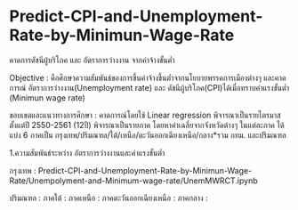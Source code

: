 # Predict-CPI-and-Unemployment-Rate-by-Minimun-Wage-Rate
คาดการดัชนีผู้บริโภค และ อัตราการว่างงาน จากค่าจ้างขั้นต่ำ

Objective : คือศึกษาความสัมพันธ์ของการขึ้นค่าจ้างขึ้นต่ำจากนโยบายพรรคการเมืองต่างๆ
          และคาดการณ์ อัตราการว่างงาน(Unemployment rate) และ ดัชนีผู้บริโภค(CPI)ได้เมื่อทราบค่าแรงขั้นต่ำ (Minimun wage rate)

ขอบเขตและแนวทางการศึกษา : คาดการณ์โดยใช้ Linear regression
                         พิจารณาเป็นรายไตรมาสตั้งแต่ปี 2550-2561 (12ปี)
                         พิจารณาเป็นรายภาค โดยหาค่าเฉลี่ยจากจังหวัดต่างๆ ในแต่ละภาค ได้แบ่ง 6 ภาคเป็น กรุงเทพ/ปริมณฑล/ใต้/เหนือ/ตะวันออกเฉียงเหนือ/กลาง*รวม                          กทม. และปริมณฑล
                         
1.ความสัมพันธ์ระหว่าง อัตราการว่างงานและค่าแรงขั้นต่ำ

กรุงเทพ :
        Predict-CPI-and-Unemployment-Rate-by-Minimun-Wage-Rate/Unempolyment-and-Minimum-wage-rate/UnemMWRCT.ipynb
      

ปริมณฑล :
ภาคใต้ :
ภาคเหนือ :
ภาคตะวันออกเฉียงเหนือ :
ภาคกลาง :

 
